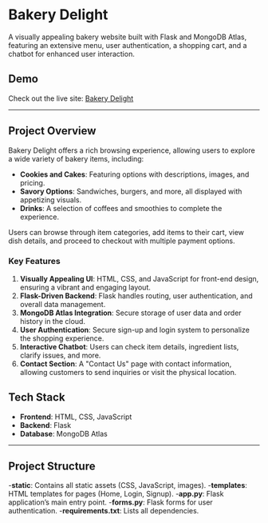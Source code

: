 # Bakery Delight

A visually appealing bakery website built with Flask and MongoDB Atlas, featuring an extensive menu, user authentication, a shopping cart, and a chatbot for enhanced user interaction.

## Demo
Check out the live site: [Bakery Delight](https://bakery-delight.onrender.com/)

---

## Project Overview

Bakery Delight offers a rich browsing experience, allowing users to explore a wide variety of bakery items, including:
- **Cookies and Cakes**: Featuring options with descriptions, images, and pricing.
- **Savory Options**: Sandwiches, burgers, and more, all displayed with appetizing visuals.
- **Drinks**: A selection of coffees and smoothies to complete the experience.

Users can browse through item categories, add items to their cart, view dish details, and proceed to checkout with multiple payment options.

### Key Features
1. **Visually Appealing UI**: HTML, CSS, and JavaScript for front-end design, ensuring a vibrant and engaging layout.
2. **Flask-Driven Backend**: Flask handles routing, user authentication, and overall data management.
3. **MongoDB Atlas Integration**: Secure storage of user data and order history in the cloud.
4. **User Authentication**: Secure sign-up and login system to personalize the shopping experience.
5. **Interactive Chatbot**: Users can check item details, ingredient lists, clarify issues, and more.
6. **Contact Section**: A "Contact Us" page with contact information, allowing customers to send inquiries or visit the physical location.

## Tech Stack

- **Frontend**: HTML, CSS, JavaScript
- **Backend**: Flask
- **Database**: MongoDB Atlas

---

## Project Structure

-**static**: Contains all static assets (CSS, JavaScript, images).
-**templates**: HTML templates for pages (Home, Login, Signup).
-**app.py**: Flask application’s main entry point.
-**forms.py**: Flask forms for user authentication.
-**requirements.txt**: Lists all dependencies.
